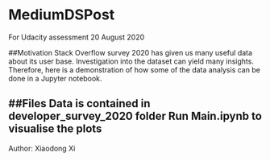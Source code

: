 # MediumDSPost
For Udacity assessment 20 August 2020

##Motivation
Stack Overflow survey 2020 has given us many useful data about its user base. Investigation into the dataset can yield many insights. Therefore, here is a demonstration of how some of the data analysis can be done in a Jupyter notebook.

##Files
Data is contained in developer_survey_2020 folder
Run Main.ipynb to visualise the plots
---
Author: Xiaodong Xi